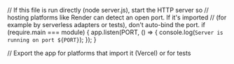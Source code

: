 

// If this file is run directly (node server.js), start the HTTP server so
// hosting platforms like Render can detect an open port. If it's imported
// (for example by serverless adapters or tests), don't auto-bind the port.
if (require.main === module) {
  app.listen(PORT, () => {
    console.log(`Server is running on port ${PORT}`);
  });
}

// Export the app for platforms that import it (Vercel) or for tests